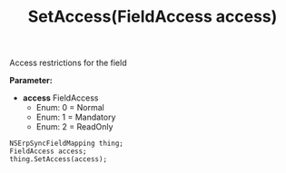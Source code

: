 ﻿---
uid: crmscript_ref_NSErpSyncFieldMapping_SetAccess
title: SetAccess(FieldAccess access)
intellisense: NSErpSyncFieldMapping.SetAccess
keywords: NSErpSyncFieldMapping, GetAccess
so.topic: reference
---

Access restrictions for the field

**Parameter:** 
 - **access** FieldAccess
     - Enum: 0 = Normal 
     - Enum: 1 = Mandatory 
     - Enum: 2 = ReadOnly 

```crmscript
NSErpSyncFieldMapping thing;
FieldAccess access;
thing.SetAccess(access);
```

